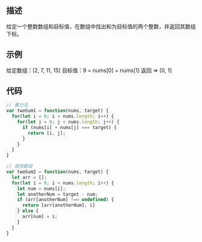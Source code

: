 ## 描述
给定一个整数数组和目标值，在数组中找出和为目标值的两个整数，并返回其数组下标。
## 示例
给定数组：[2, 7, 11, 15]
目标值：9 = nums[0] + nums[1]
返回 => [0, 1]
## 代码
```js
// 暴力法
var twoSum1 = function(nums, target) {
  for(let i = 0; i < nums.length; i++) {
    for(let j = 0; j < nums.length; j++) {
      if (nums[i] + nums[j] === target) {
        return [i, j];
      }
    }
  }
}
```
```js
// 使用数组
var twoSum2 = function(nums, target) {
  let arr = [];
  for(let i = 0; i < nums.length; i++) {
    let num = nums[i];
    let anotherNum = target - num;
    if (arr[anotherNum] !== undefined) {
      return [arr[anotherNum], i]
    } else {
      arr[num] = i;
    }
  }
}
```